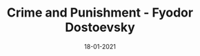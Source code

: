 ---
layout: none
title: 'Crime and Punishment - Fyodor Dostoevsky'
img: assets/img/covers/02bbc540531495.57836e92d8e40.jpg
date: 18-01-2021
category: Fiction
redirect: https://www.goodreads.com/book/show/7144.Crime_and_Punishment
---